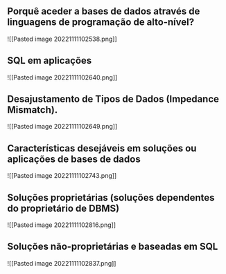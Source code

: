## Porquê aceder a bases de dados através de linguagens de programação de alto-nível?
![[Pasted image 20221111102538.png]]

## SQL em aplicações
![[Pasted image 20221111102640.png]]

## Desajustamento de Tipos de Dados (Impedance Mismatch).
![[Pasted image 20221111102649.png]]

## Características desejáveis em soluções ou aplicações de bases de dados
![[Pasted image 20221111102743.png]]

## Soluções proprietárias (soluções dependentes do proprietário de DBMS)
![[Pasted image 20221111102816.png]]

## Soluções não-proprietárias e baseadas em SQL
![[Pasted image 20221111102837.png]]
